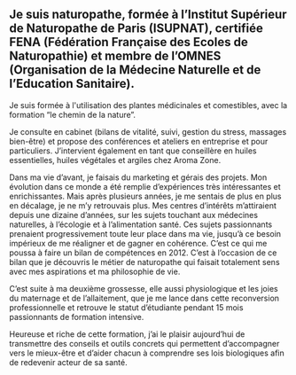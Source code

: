 ## Je suis naturopathe, formée à l’Institut Supérieur de Naturopathe de Paris (ISUPNAT), certifiée FENA (Fédération Française des Ecoles de Naturopathie) et membre de l’OMNES (Organisation de la Médecine Naturelle et de l’Education Sanitaire). 

Je suis formée à l'utilisation des plantes médicinales et comestibles, avec la formation “le chemin de la nature”.

Je consulte en cabinet (bilans de vitalité, suivi, gestion du stress, massages bien-être) et propose des conférences et ateliers en entreprise et pour particuliers. J’intervient également en tant que conseillère en huiles essentielles, huiles végétales et argiles chez Aroma Zone.

Dans ma vie d’avant, je faisais du marketing et gérais des projets. Mon évolution dans ce monde a été remplie d’expériences très intéressantes et enrichissantes. Mais après plusieurs années, je me sentais de plus en plus en décalage, je ne m’y retrouvais plus. Mes centres d’intérêts m’attiraient depuis une dizaine d’années, sur les sujets touchant aux médecines naturelles, à l’écologie et à l’alimentation santé. Ces sujets passionnants prenaient progressivement toute leur place dans ma vie, jusqu’à ce besoin impérieux de me réaligner et de gagner en cohérence. C’est ce qui me poussa à faire un bilan de compétences en 2012. C’est à l’occasion de ce bilan que je découvris le métier de naturopathe qui faisait totalement sens avec mes aspirations et ma philosophie de vie. 

C’est suite à ma deuxième grossesse, elle aussi physiologique et les joies du maternage et de l’allaitement, que je me lance dans cette reconversion professionnelle et retrouve le statut d’étudiante pendant 15 mois passionnants de formation intensive.

Heureuse et riche de cette formation, j’ai le plaisir aujourd’hui de transmettre des conseils et outils concrets qui permettent d’accompagner vers le mieux-être et d’aider chacun à comprendre ses lois biologiques afin de redevenir acteur de sa santé.
